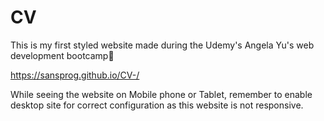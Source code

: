 # CV 
This is my first styled website made during the Udemy's Angela Yu's web development bootcamp💙

https://sansprog.github.io/CV-/

While seeing the website on Mobile phone or Tablet, remember to enable desktop site for correct configuration as this website is not responsive.
